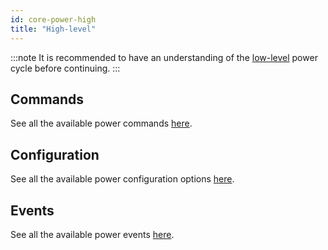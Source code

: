 ```yaml
---
id: core-power-high
title: "High-level"
---
```


:::note
It is recommended to have an understanding of the [low-level](low_level.md) power cycle before continuing.
:::

## Commands

See all the available power commands [here](../commands/power.md).

## Configuration

See all the available power configuration options [here](../../cloud/configuration/power.md).

## Events

See all the available power events [here](../../cloud/events/system.md#power-events).
